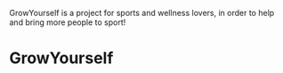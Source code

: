 GrowYourself is a project for sports and wellness lovers, in order to help and bring more people to sport!
# GrowYourself
